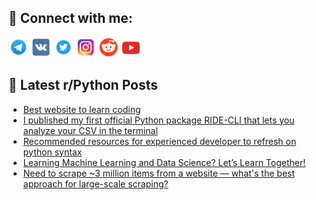 ## 🔎 Connect with me:
[<img src="https://github.com/bullbesh/bullbesh/blob/main/images/Telegram.png" width="32" height="32" />](https://t.me/bullbesh)
[<img src="https://github.com/bullbesh/bullbesh/blob/main/images/VK.png" width="32" height="32" />](https://vk.com/bullbesh)
[<img src="https://github.com/bullbesh/bullbesh/blob/main/images/Twitter.png" width="32" height="32" />](https://twitter.com/bullbesh1)
[<img src="https://github.com/bullbesh/bullbesh/blob/main/images/Instagram.png" width="32" height="32" />](https://www.instagram.com/bullbesh)
[<img src="https://github.com/bullbesh/bullbesh/blob/main/images/Reddit.png" width="32" height="32" />](https://www.reddit.com/user/bullbesh)
[<img src="https://github.com/bullbesh/bullbesh/blob/main/images/YouTube.png" width="32" height="32" />](https://www.youtube.com/channel/UCtfjRs6uzgq5mfm8S06WTcg)

## 📕 Latest r/Python Posts
<!-- BLOG-POST-LIST:START -->
- [Best website to learn coding](https://www.reddit.com/r/Python/comments/1krj7l6/best_website_to_learn_coding/)
- [I published my first official Python package RIDE-CLI that lets you analyze your CSV in the terminal](https://www.reddit.com/r/Python/comments/1kri32f/i_published_my_first_official_python_package/)
- [Recommended resources for experienced developer to refresh on python syntax](https://www.reddit.com/r/Python/comments/1krhp16/recommended_resources_for_experienced_developer/)
- [Learning Machine Learning and Data Science? Let’s Learn Together!](https://www.reddit.com/r/Python/comments/1kr8cvg/learning_machine_learning_and_data_science_lets/)
- [Need to scrape ~3 million items from a website — what&#39;s the best approach for large-scale scraping?](https://www.reddit.com/r/Python/comments/1kr1dfo/need_to_scrape_3_million_items_from_a_website/)
<!-- BLOG-POST-LIST:END -->
